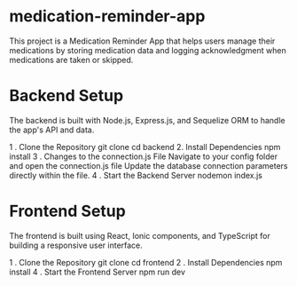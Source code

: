 # medication-reminder-app
This project is a Medication Reminder App that helps users manage their medications by storing medication data and logging acknowledgment when medications are taken or skipped.

# Backend Setup
The backend is built with Node.js, Express.js, and Sequelize ORM to handle the app's API and data.

1 . Clone the Repository
    git clone <repository-url>
    cd backend
2. Install Dependencies
    npm install
3 . Changes to the connection.js File
    Navigate to your config folder and open the connection.js file Update the database connection parameters directly within     the file.
4 . Start the Backend Server
    nodemon index.js


# Frontend Setup
The frontend is built using React, Ionic components, and TypeScript for building a responsive user interface.

1 . Clone the Repository
    git clone <repository-url>
    cd frontend
2 . Install Dependencies
    npm install
4 . Start the Frontend Server
    npm run dev


